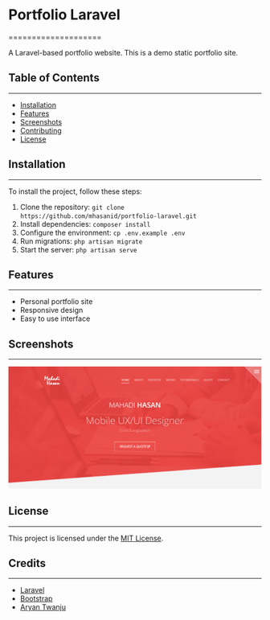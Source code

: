 # Portfolio Laravel
====================

A Laravel-based portfolio website. This is a demo static portfolio site. 

## Table of Contents
-----------------

* [Installation](#installation)
* [Features](#features)
* [Screenshots](#screenshots)
* [Contributing](#license)
* [License](#Credits)

## Installation
---------------

To install the project, follow these steps:

1. Clone the repository: `git clone https://github.com/mhasanid/portfolio-laravel.git`
2. Install dependencies: `composer install`
3. Configure the environment: `cp .env.example .env`
4. Run migrations: `php artisan migrate`
5. Start the server: `php artisan serve`

## Features
------------

* Personal portfolio site
* Responsive design
* Easy to use interface

## Screenshots
-------------

![alt text](image.png)


## License
-------

This project is licensed under the [MIT License](https://opensource.org/licenses/MIT).

## Credits
--------

* [Laravel](https://laravel.com/)
* [Bootstrap](https://getbootstrap.com/)
* [Aryan Twanju](https://www.riseofaryan.com/)